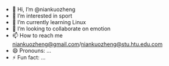 - 👋 Hi, I’m @niankuozheng
- 👀 I’m interested in sport
- 🌱 I’m currently learning Linux
- 💞️ I’m looking to collaborate on emotion
- 📫 How to reach me niankuozheng@gmail.com/niankuozheng@stu.htu.edu.com
- 😄 Pronouns: ...
- ⚡ Fun fact: ...

<!---
niankuozheng/niankuozheng is a ✨ special ✨ repository because its `README.md` (this file) appears on your GitHub profile.
You can click the Preview link to take a look at your changes.
--->
